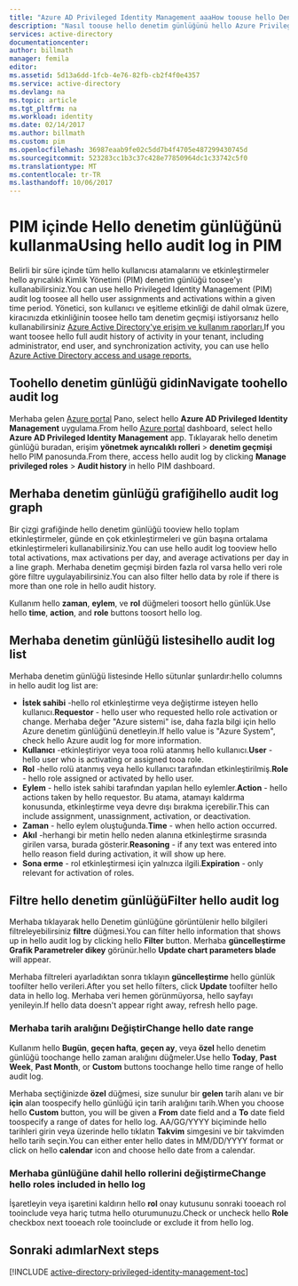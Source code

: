 ```yaml
---
title: "Azure AD Privileged Identity Management aaaHow toouse hello Denetim günlüğüne | Microsoft Docs"
description: "Nasıl toouse hello denetim günlüğünü hello Azure Privileged Identity Management uzantısı'nda öğrenin."
services: active-directory
documentationcenter: 
author: billmath
manager: femila
editor: 
ms.assetid: 5d13a6dd-1fcb-4e76-82fb-cb2f4f0e4357
ms.service: active-directory
ms.devlang: na
ms.topic: article
ms.tgt_pltfrm: na
ms.workload: identity
ms.date: 02/14/2017
ms.author: billmath
ms.custom: pim
ms.openlocfilehash: 36987eaab9fe02c5dd7b4f4705e487299430745d
ms.sourcegitcommit: 523283cc1b3c37c428e77850964dc1c33742c5f0
ms.translationtype: MT
ms.contentlocale: tr-TR
ms.lasthandoff: 10/06/2017
---
```

# <a name="using-hello-audit-log-in-pim"></a><span data-ttu-id="add1b-103">PIM içinde Hello denetim günlüğünü kullanma</span><span class="sxs-lookup"><span data-stu-id="add1b-103">Using hello audit log in PIM</span></span>
<span data-ttu-id="add1b-104">Belirli bir süre içinde tüm hello kullanıcısı atamalarını ve etkinleştirmeler hello ayrıcalıklı Kimlik Yönetimi (PIM) denetim günlüğü toosee'yı kullanabilirsiniz.</span><span class="sxs-lookup"><span data-stu-id="add1b-104">You can use hello Privileged Identity Management (PIM) audit log toosee all hello user assignments and activations within a given time period.</span></span> <span data-ttu-id="add1b-105">Yönetici, son kullanıcı ve eşitleme etkinliği de dahil olmak üzere, kiracınızda etkinliğinin toosee hello tam denetim geçmişi istiyorsanız hello kullanabilirsiniz [Azure Active Directory'ye erişim ve kullanım raporları.](active-directory-view-access-usage-reports.md)</span><span class="sxs-lookup"><span data-stu-id="add1b-105">If you want toosee hello full audit history of activity in your tenant, including administrator, end user, and synchronization activity, you can use hello [Azure Active Directory access and usage reports.](active-directory-view-access-usage-reports.md)</span></span>

## <a name="navigate-toohello-audit-log"></a><span data-ttu-id="add1b-106">Toohello denetim günlüğü gidin</span><span class="sxs-lookup"><span data-stu-id="add1b-106">Navigate toohello audit log</span></span>
<span data-ttu-id="add1b-107">Merhaba gelen [Azure portal](https://portal.azure.com) Pano, select hello **Azure AD Privileged Identity Management** uygulama.</span><span class="sxs-lookup"><span data-stu-id="add1b-107">From hello [Azure portal](https://portal.azure.com) dashboard, select hello **Azure AD Privileged Identity Management** app.</span></span> <span data-ttu-id="add1b-108">Tıklayarak hello denetim günlüğü buradan, erişim **yönetmek ayrıcalıklı rolleri** > **denetim geçmişi** hello PIM panosunda.</span><span class="sxs-lookup"><span data-stu-id="add1b-108">From there, access hello audit log by clicking **Manage privileged roles** > **Audit history** in hello PIM dashboard.</span></span>

## <a name="hello-audit-log-graph"></a><span data-ttu-id="add1b-109">Merhaba denetim günlüğü grafiği</span><span class="sxs-lookup"><span data-stu-id="add1b-109">hello audit log graph</span></span>
<span data-ttu-id="add1b-110">Bir çizgi grafiğinde hello denetim günlüğü tooview hello toplam etkinleştirmeler, günde en çok etkinleştirmeleri ve gün başına ortalama etkinleştirmeleri kullanabilirsiniz.</span><span class="sxs-lookup"><span data-stu-id="add1b-110">You can use hello audit log tooview hello total activations, max activations per day, and average activations per day in a line graph.</span></span>  <span data-ttu-id="add1b-111">Merhaba denetim geçmişi birden fazla rol varsa hello veri role göre filtre uygulayabilirsiniz.</span><span class="sxs-lookup"><span data-stu-id="add1b-111">You can also filter hello data by role if there is more than one role in hello audit history.</span></span>

<span data-ttu-id="add1b-112">Kullanım hello **zaman**, **eylem**, ve **rol** düğmeleri toosort hello günlük.</span><span class="sxs-lookup"><span data-stu-id="add1b-112">Use hello **time**, **action**, and **role** buttons toosort hello log.</span></span>

## <a name="hello-audit-log-list"></a><span data-ttu-id="add1b-113">Merhaba denetim günlüğü listesi</span><span class="sxs-lookup"><span data-stu-id="add1b-113">hello audit log list</span></span>
<span data-ttu-id="add1b-114">Merhaba denetim günlüğü listesinde Hello sütunlar şunlardır:</span><span class="sxs-lookup"><span data-stu-id="add1b-114">hello columns in hello audit log list are:</span></span>

* <span data-ttu-id="add1b-115">**İstek sahibi** -hello rol etkinleştirme veya değiştirme isteyen hello kullanıcı.</span><span class="sxs-lookup"><span data-stu-id="add1b-115">**Requestor** - hello user who requested hello role activation or change.</span></span>  <span data-ttu-id="add1b-116">Merhaba değer "Azure sistemi" ise, daha fazla bilgi için hello Azure denetim günlüğünü denetleyin.</span><span class="sxs-lookup"><span data-stu-id="add1b-116">If hello value is "Azure System", check hello Azure audit log for more information.</span></span>
* <span data-ttu-id="add1b-117">**Kullanıcı** -etkinleştiriyor veya tooa rolü atanmış hello kullanıcı.</span><span class="sxs-lookup"><span data-stu-id="add1b-117">**User** - hello user who is activating or assigned tooa role.</span></span>
* <span data-ttu-id="add1b-118">**Rol** -hello rolü atanmış veya hello kullanıcı tarafından etkinleştirilmiş.</span><span class="sxs-lookup"><span data-stu-id="add1b-118">**Role** - hello role assigned or activated by hello user.</span></span>
* <span data-ttu-id="add1b-119">**Eylem** - hello istek sahibi tarafından yapılan hello eylemler.</span><span class="sxs-lookup"><span data-stu-id="add1b-119">**Action** - hello actions taken by hello requestor.</span></span> <span data-ttu-id="add1b-120">Bu atama, atamayı kaldırma konusunda, etkinleştirme veya devre dışı bırakma içerebilir.</span><span class="sxs-lookup"><span data-stu-id="add1b-120">This can include assignment, unassignment, activation, or deactivation.</span></span>
* <span data-ttu-id="add1b-121">**Zaman** - hello eylem oluştuğunda.</span><span class="sxs-lookup"><span data-stu-id="add1b-121">**Time** - when hello action occurred.</span></span>
* <span data-ttu-id="add1b-122">**Akıl** -herhangi bir metin hello neden alanına etkinleştirme sırasında girilen varsa, burada gösterir.</span><span class="sxs-lookup"><span data-stu-id="add1b-122">**Reasoning** - if any text was entered into hello reason field during activation, it will show up here.</span></span>
* <span data-ttu-id="add1b-123">**Sona erme** - rol etkinleştirmesi için yalnızca ilgili.</span><span class="sxs-lookup"><span data-stu-id="add1b-123">**Expiration** - only relevant for activation of roles.</span></span>

## <a name="filter-hello-audit-log"></a><span data-ttu-id="add1b-124">Filtre hello denetim günlüğü</span><span class="sxs-lookup"><span data-stu-id="add1b-124">Filter hello audit log</span></span>
<span data-ttu-id="add1b-125">Merhaba tıklayarak hello Denetim günlüğüne görüntülenir hello bilgileri filtreleyebilirsiniz **filtre** düğmesi.</span><span class="sxs-lookup"><span data-stu-id="add1b-125">You can filter hello information that shows up in hello audit log by clicking hello **Filter** button.</span></span>  <span data-ttu-id="add1b-126">Merhaba **güncelleştirme Grafik Parametreler dikey** görünür.</span><span class="sxs-lookup"><span data-stu-id="add1b-126">hello **Update chart parameters blade** will appear.</span></span>

<span data-ttu-id="add1b-127">Merhaba filtreleri ayarladıktan sonra tıklayın **güncelleştirme** hello günlük toofilter hello verileri.</span><span class="sxs-lookup"><span data-stu-id="add1b-127">After you set hello filters, click **Update** toofilter hello data in hello log.</span></span>  <span data-ttu-id="add1b-128">Merhaba veri hemen görünmüyorsa, hello sayfayı yenileyin.</span><span class="sxs-lookup"><span data-stu-id="add1b-128">If hello data doesn't appear right away, refresh hello page.</span></span>

### <a name="change-hello-date-range"></a><span data-ttu-id="add1b-129">Merhaba tarih aralığını Değiştir</span><span class="sxs-lookup"><span data-stu-id="add1b-129">Change hello date range</span></span>
<span data-ttu-id="add1b-130">Kullanım hello **Bugün**, **geçen hafta**, **geçen ay**, veya **özel** hello denetim günlüğü toochange hello zaman aralığını düğmeler.</span><span class="sxs-lookup"><span data-stu-id="add1b-130">Use hello **Today**, **Past Week**, **Past Month**, or **Custom** buttons toochange hello time range of hello audit log.</span></span>

<span data-ttu-id="add1b-131">Merhaba seçtiğinizde **özel** düğmesi, size sunulur bir **gelen** tarih alanı ve bir **için** alan toospecify hello günlüğü için tarih aralığını tarih.</span><span class="sxs-lookup"><span data-stu-id="add1b-131">When you choose hello **Custom** button, you will be given a **From** date field and a **To** date field toospecify a range of dates for hello log.</span></span>  <span data-ttu-id="add1b-132">AA/GG/YYYY biçiminde hello tarihleri girin veya üzerinde hello tıklatın **Takvim** simgesini ve bir takvimden hello tarih seçin.</span><span class="sxs-lookup"><span data-stu-id="add1b-132">You can either enter hello dates in MM/DD/YYYY format or click on hello **calendar** icon and choose hello date from a calendar.</span></span>

### <a name="change-hello-roles-included-in-hello-log"></a><span data-ttu-id="add1b-133">Merhaba günlüğüne dahil hello rollerini değiştirme</span><span class="sxs-lookup"><span data-stu-id="add1b-133">Change hello roles included in hello log</span></span>
<span data-ttu-id="add1b-134">İşaretleyin veya işaretini kaldırın hello **rol** onay kutusunu sonraki tooeach rol tooinclude veya hariç tutma hello oturumunuzu.</span><span class="sxs-lookup"><span data-stu-id="add1b-134">Check or uncheck hello **Role** checkbox next tooeach role tooinclude or exclude it from hello log.</span></span>

<!--Every topic should have next steps and links toohello next logical set of content tookeep hello customer engaged-->
## <a name="next-steps"></a><span data-ttu-id="add1b-135">Sonraki adımlar</span><span class="sxs-lookup"><span data-stu-id="add1b-135">Next steps</span></span>
[!INCLUDE [active-directory-privileged-identity-management-toc](../../includes/active-directory-privileged-identity-management-toc.md)]


